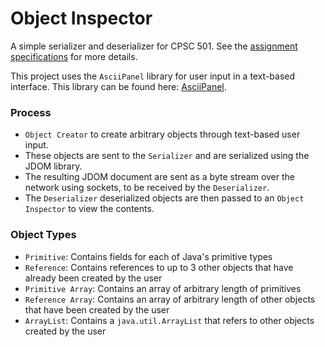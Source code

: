 # Object Inspector
A simple serializer and deserializer for CPSC 501. See the [assignment specifications](Assignment3.pdf) for more details.

This project uses the `AsciiPanel` library for user input in a text-based interface. This library can be found here: [AsciiPanel](https://github.com/trystan/AsciiPanel).

### Process
 - `Object Creator` to create arbitrary objects through text-based user input.
 - These objects are sent to the `Serializer` and are serialized using the JDOM library.
 - The resulting JDOM document are sent as a byte stream over the network using sockets, to be received by the `Deserializer`.
 - The `Deserializer` deserialized objects are then passed to an `Object Inspector` to view the contents.

### Object Types
 - `Primitive`: Contains fields for each of Java's primitive types
 - `Reference`: Contains references to up to 3 other objects that have already been created by the user
 - `Primitive Array`: Contains an array of arbitrary length of primitives
 - `Reference Array`: Contains an array of arbitrary length of other objects that have been created by the user
 - `ArrayList`: Contains a `java.util.ArrayList` that refers to other objects created by the user
